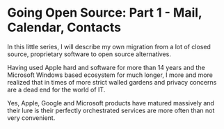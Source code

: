# Going Open Source: Part 1 - Mail, Calendar, Contacts 
In this little series, I will describe my own migration from a lot of closed source, proprietary software to open source alternatives.

Having used Apple hard and software for more than 14 years and the Microsoft Windows based ecosystem for much longer, I more and more realized that in times of more strict walled gardens and privacy concerns are a dead end for the world of IT.

Yes, Apple, Google and Microsoft products have matured massively and their lure is their perfectly orchestrated services are more often than not very convenient.